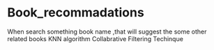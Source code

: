# Book_recommadations
When search something book name ,that will suggest the some other related books
KNN algorithm 
Collabrative Filtering Techinque
